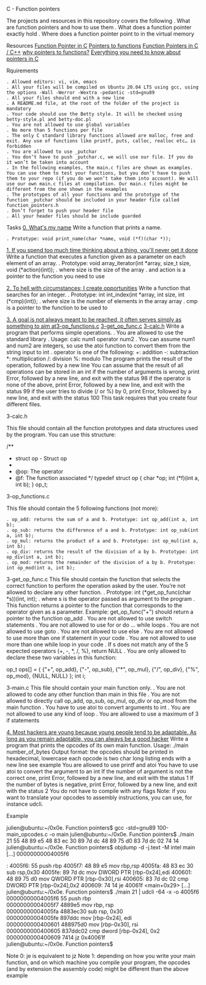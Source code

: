 C - Function pointers

The projects and resources in this repository covers the following
. What are function pointers and how to use them
. What does a function pointer exactly hold
. Where does a function pointer point to in the virtual memory

Resources
[Function Pointer in C](https://intranet.alxswe.com/rltoken/yt8Q9jxzT_gyRAvnNkAgkw)
[Pointers to functions](https://intranet.alxswe.com/rltoken/wP-yWvo9IqbcQsywMmh_iQ)
[Function Pointers in C / C++](https://intranet.alxswe.com/rltoken/dAN27S1yyBPeBa8RGfvPNA)
[why pointers to functions?](https://intranet.alxswe.com/rltoken/1vvWpH9Ux8axOLc9jPWcMw)
[Everything you need to know about pointers in C](https://intranet.alxswe.com/rltoken/G_0lQzs4LAd1e5tKhNMPiw)

Rquirements

	. Allowed editors: vi, vim, emacs
	. All your files will be compiled on Ubuntu 20.04 LTS using gcc, using the options -Wall -Werror -Wextra -pedantic -std=gnu89
	. All your files should end with a new line
	. A README.md file, at the root of the folder of the project is mandatory
	. Your code should use the Betty style. It will be checked using betty-style.pl and betty-doc.pl
	. You are not allowed to use global variables
	. No more than 5 functions per file
	. The only C standard library functions allowed are malloc, free and exit. Any use of functions like printf, puts, calloc, realloc etc… is forbidden
	. You are allowed to use _putchar
	. You don’t have to push _putchar.c, we will use our file. If you do it won’t be taken into account
	. In the following examples, the main.c files are shown as examples. You can use them to test your functions, but you don’t have to push them to your repo (if you do we won’t take them into account). We will use our own main.c files at compilation. Our main.c files might be different from the one shown in the examples
	. The prototypes of all your functions and the prototype of the function _putchar should be included in your header file called function_pointers.h
	. Don’t forget to push your header file
	. All your header files should be include guarded


Tasks
[0. What's my name](./0-print_name.c)
Write a function that prints a name.

	. Prototype: void print_name(char *name, void (*f)(char *));

[1. If you spend too much time thinking about a thing, you'll never get it done](./1-array_iterator.c)
Write a function that executes a function given as a parameter on each element of an array.
	. Prototype: void array_iterator(int *array, size_t size, void (*action)(int));
	. where size is the size of the array
	. and action is a pointer to the function you need to use

[2. To hell with circumstances; I create opportunities](./2-int_index.c)
Write a function that searches for an integer.
	. Prototype: int int_index(int *array, int size, int (*cmp)(int));
	. where size is the number of elements in the array array
	. cmp is a pointer to the function to be used to

[3. A goal is not always meant to be reached, it often serves simply as something to aim at](./3-main.c)[3-op_functions.c](./3-op_functions.c) [3-get_op_func.c](./3-get_op_func.c) [3-calc.h](./3-calc.h)
Write a program that performs simple operations.
	. You are allowed to use the standard library
	. Usage: calc num1 operator num2
	. You can assume num1 and num2 are integers, so use the atoi function to convert them from the string input to int
	. operator is one of the following:
		+: addition
		-: subtraction
		*: multiplication
		/: division
		%: modulo
The program prints the result of the operation, followed by a new line
You can assume that the result of all operations can be stored in an int
if the number of arguments is wrong, print Error, followed by a new line, and exit with the status 98
if the operator is none of the above, print Error, followed by a new line, and exit with the status 99
if the user tries to divide (/ or %) by 0, print Error, followed by a new line, and exit with the status 100
This task requires that you create four different files.

3-calc.h

This file should contain all the function prototypes and data structures used by the program. You can use this structure:

/**
 * struct op - Struct op
 *
 * @op: The operator
 * @f: The function associated
 */
typedef struct op
{
    char *op;
    int (*f)(int a, int b);
} op_t;

3-op_functions.c

This file should contain the 5 following functions (not more):

	. op_add: returns the sum of a and b. Prototype: int op_add(int a, int b);
	. op_sub: returns the difference of a and b. Prototype: int op_sub(int a, int b);
	. op_mul: returns the product of a and b. Prototype: int op_mul(int a, int b);
	. op_div: returns the result of the division of a by b. Prototype: int op_div(int a, int b);
	. op_mod: returns the remainder of the division of a by b. Prototype: int op_mod(int a, int b);

3-get_op_func.c
This file should contain the function that selects the correct function to perform the operation asked by the user. You’re not allowed to declare any other function.
	. Prototype: int (*get_op_func(char *s))(int, int);
	. where s is the operator passed as argument to the program
	. This function returns a pointer to the function that corresponds to the operator given as a parameter. Example: get_op_func("+") should return a pointer to the function op_add
	. You are not allowed to use switch statements
	. You are not allowed to use for or do ... while loops
	. You are not allowed to use goto
	. You are not allowed to use else
	. You are not allowed to use more than one if statement in your code
	. You are not allowed to use more than one while loop in your code
	. If s does not match any of the 5 expected operators (+, -, *, /, %), return NULL
	. You are only allowed to declare these two variables in this function:

op_t ops[] = {
        {"+", op_add},
        {"-", op_sub},
        {"*", op_mul},
        {"/", op_div},
        {"%", op_mod},
        {NULL, NULL}
    };
    int i;

3-main.c
This file should contain your main function only.
	. You are not allowed to code any other function than main in this file
	. You are not allowed to directly call op_add, op_sub, op_mul, op_div or op_mod from the main function
	. You have to use atoi to convert arguments to int
	. You are not allowed to use any kind of loop
	. You are allowed to use a maximum of 3 if statements



[4. Most hackers are young because young people tend to be adaptable. As long as you remain adaptable, you can always be a good hacker](./100-main_opcodes.c)
Write a program that prints the opcodes of its own main function.
	Usage: ./main number_of_bytes
	Output format:
		the opcodes should be printed in hexadecimal, lowercase
		each opcode is two char long
		listing ends with a new line
		see example
	You are allowed to use printf and atoi
	You have to use atoi to convert the argument to an int
	If the number of argument is not the correct one, print Error, followed by a new line, and exit with the status 1
	If the number of bytes is negative, print Error, followed by a new line, and exit with the status 2
	You do not have to compile with any flags
	Note: if you want to translate your opcodes to assembly instructions, you can use, for instance udcli.

Example

julien@ubuntu:~/0x0e. Function pointers$ gcc -std=gnu89 100-main_opcodes.c -o main
julien@ubuntu:~/0x0e. Function pointers$ ./main 21
55 48 89 e5 48 83 ec 30 89 7d dc 48 89 75 d0 83 7d dc 02 74 14
julien@ubuntu:~/0x0e. Function pointers$ objdump -d -j.text -M intel main
[...]
00000000004005f6 <main>:
  4005f6:   55                      push   rbp
  4005f7:   48 89 e5                mov    rbp,rsp
  4005fa:   48 83 ec 30             sub    rsp,0x30
  4005fe:   89 7d dc                mov    DWORD PTR [rbp-0x24],edi
  400601:   48 89 75 d0             mov    QWORD PTR [rbp-0x30],rsi
  400605:   83 7d dc 02             cmp    DWORD PTR [rbp-0x24],0x2
  400609:   74 14                   je     40061f <main+0x29>
[...]
julien@ubuntu:~/0x0e. Function pointers$ ./main 21 | udcli -64 -x -o 4005f6
00000000004005f6 55               push rbp                
00000000004005f7 4889e5           mov rbp, rsp            
00000000004005fa 4883ec30         sub rsp, 0x30           
00000000004005fe 897ddc           mov [rbp-0x24], edi     
0000000000400601 488975d0         mov [rbp-0x30], rsi     
0000000000400605 837ddc02         cmp dword [rbp-0x24], 0x2
0000000000400609 7414             jz 0x40061f             
julien@ubuntu:~/0x0e. Function pointers$

 
Note 0: je is equivalent to jz
Note 1: depending on how you write your main function, and on which machine you compile your program, the opcodes (and by extension the assembly code) might be different than the above example
